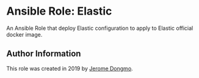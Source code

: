 # Ansible Role: Elastic

An Ansible Role that deploy Elastic configuration to apply to Elastic
official docker image.

## Author Information

This role was created in 2019 by [Jerome Dongmo](http://github.com/jdongmo).
